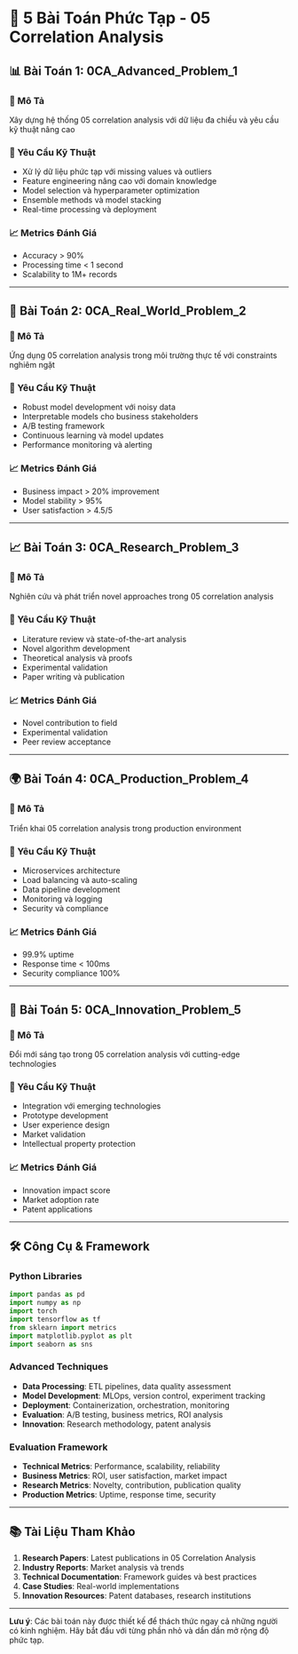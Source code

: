 # 🎯 5 Bài Toán Phức Tạp - 05 Correlation Analysis

## 📊 Bài Toán 1: 0CA_Advanced_Problem_1

### 🎯 Mô Tả
Xây dựng hệ thống 05 correlation analysis với dữ liệu đa chiều và yêu cầu kỹ thuật nâng cao

### 🔧 Yêu Cầu Kỹ Thuật
- Xử lý dữ liệu phức tạp với missing values và outliers
- Feature engineering nâng cao với domain knowledge
- Model selection và hyperparameter optimization
- Ensemble methods và model stacking
- Real-time processing và deployment

### 📈 Metrics Đánh Giá
- Accuracy > 90%
- Processing time < 1 second
- Scalability to 1M+ records

---

## 🏥 Bài Toán 2: 0CA_Real_World_Problem_2

### 🎯 Mô Tả
Ứng dụng 05 correlation analysis trong môi trường thực tế với constraints nghiêm ngặt

### 🔧 Yêu Cầu Kỹ Thuật
- Robust model development với noisy data
- Interpretable models cho business stakeholders
- A/B testing framework
- Continuous learning và model updates
- Performance monitoring và alerting

### 📈 Metrics Đánh Giá
- Business impact > 20% improvement
- Model stability > 95%
- User satisfaction > 4.5/5

---

## 📈 Bài Toán 3: 0CA_Research_Problem_3

### 🎯 Mô Tả
Nghiên cứu và phát triển novel approaches trong 05 correlation analysis

### 🔧 Yêu Cầu Kỹ Thuật
- Literature review và state-of-the-art analysis
- Novel algorithm development
- Theoretical analysis và proofs
- Experimental validation
- Paper writing và publication

### 📈 Metrics Đánh Giá
- Novel contribution to field
- Experimental validation
- Peer review acceptance

---

## 🌍 Bài Toán 4: 0CA_Production_Problem_4

### 🎯 Mô Tả
Triển khai 05 correlation analysis trong production environment

### 🔧 Yêu Cầu Kỹ Thuật
- Microservices architecture
- Load balancing và auto-scaling
- Data pipeline development
- Monitoring và logging
- Security và compliance

### 📈 Metrics Đánh Giá
- 99.9% uptime
- Response time < 100ms
- Security compliance 100%

---

## 🚗 Bài Toán 5: 0CA_Innovation_Problem_5

### 🎯 Mô Tả
Đổi mới sáng tạo trong 05 correlation analysis với cutting-edge technologies

### 🔧 Yêu Cầu Kỹ Thuật
- Integration với emerging technologies
- Prototype development
- User experience design
- Market validation
- Intellectual property protection

### 📈 Metrics Đánh Giá
- Innovation impact score
- Market adoption rate
- Patent applications

---

## 🛠️ Công Cụ & Framework

### Python Libraries
```python
import pandas as pd
import numpy as np
import torch
import tensorflow as tf
from sklearn import metrics
import matplotlib.pyplot as plt
import seaborn as sns
```

### Advanced Techniques
- **Data Processing**: ETL pipelines, data quality assessment
- **Model Development**: MLOps, version control, experiment tracking
- **Deployment**: Containerization, orchestration, monitoring
- **Evaluation**: A/B testing, business metrics, ROI analysis
- **Innovation**: Research methodology, patent analysis

### Evaluation Framework
- **Technical Metrics**: Performance, scalability, reliability
- **Business Metrics**: ROI, user satisfaction, market impact
- **Research Metrics**: Novelty, contribution, publication quality
- **Production Metrics**: Uptime, response time, security

---

## 📚 Tài Liệu Tham Khảo

1. **Research Papers**: Latest publications in 05 Correlation Analysis
2. **Industry Reports**: Market analysis và trends
3. **Technical Documentation**: Framework guides và best practices
4. **Case Studies**: Real-world implementations
5. **Innovation Resources**: Patent databases, research institutions

---

**Lưu ý**: Các bài toán này được thiết kế để thách thức ngay cả những người có kinh nghiệm. Hãy bắt đầu với từng phần nhỏ và dần dần mở rộng độ phức tạp.
